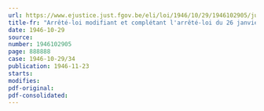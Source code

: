 ```yaml
---
url: https://www.ejustice.just.fgov.be/eli/loi/1946/10/29/1946102905/justel
title-fr: "Arrêté-loi modifiant et complétant l'arrêté-loi du 26 janvier 1946 relatif au paiement des subventions entrant dans le cadre de la politique d'intervention en matière de ravitaillement du pays (Abrogé par AL 23-02-1947)"
date: 1946-10-29
source:
number: 1946102905
page: 888888
case: 1946-10-29/34
publication: 1946-11-23
starts:
modifies:
pdf-original:
pdf-consolidated:
---
```


